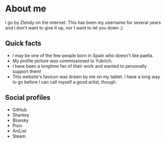 <script lang="ts">
  import Logo from '$lib/components/logo.svelte';
  import LinkArrow from '$lib/components/link-arrow.svelte';
</script>

# About me

I go by Zlendy on the internet.
This has been my username for several years and I don't want to give it up, nor I want to let you down ;)

## Quick facts

- I may be one of the few people born in Spain who doesn't like <LinkArrow href="https://en.wikipedia.org/wiki/Paella">paella.</LinkArrow>
- My profile picture was commissioned to <LinkArrow href="https://yubrich.carrd.co/" data-umami-event="about-yubrich">Yubrich.</LinkArrow>
- I have been a longtime fan of their work and wanted to personally support them!
- This website's favicon was drawn by me on my tablet. I have a long way to go before I can call myself a good artist, though.

## Social profiles

- <LinkArrow rel="me" href="https://github.com/Zlendy" data-umami-event="about-github">
      <Logo name="github" /> GitHub
  </LinkArrow>

- <LinkArrow rel="me" href="https://social.zlendy.com/@zlendy" title="ActivityPub-compatible server" data-umami-event="about-fediverse">
      <Logo name="activitypub" /> Sharkey
  </LinkArrow>

- <LinkArrow rel="me" href="https://bsky.app/profile/zlendy.com" data-umami-event="about-bluesky">
      <Logo name="bluesky" /> Bluesky
  </LinkArrow>

- <LinkArrow rel="me" href="https://www.pixiv.net/en/users/88820373" data-umami-event="about-pixiv">
      <Logo name="pixiv" /> Pixiv
  </LinkArrow>

- <LinkArrow rel="me" href="https://anilist.co/user/Zlendy" data-umami-event="about-anilist">
      <Logo name="anilist" /> AniList
  </LinkArrow>

- <LinkArrow rel="me" href="https://steamcommunity.com/id/Zlendy" data-umami-event="about-steam">
      <Logo name="steam" /> Steam
  </LinkArrow>
